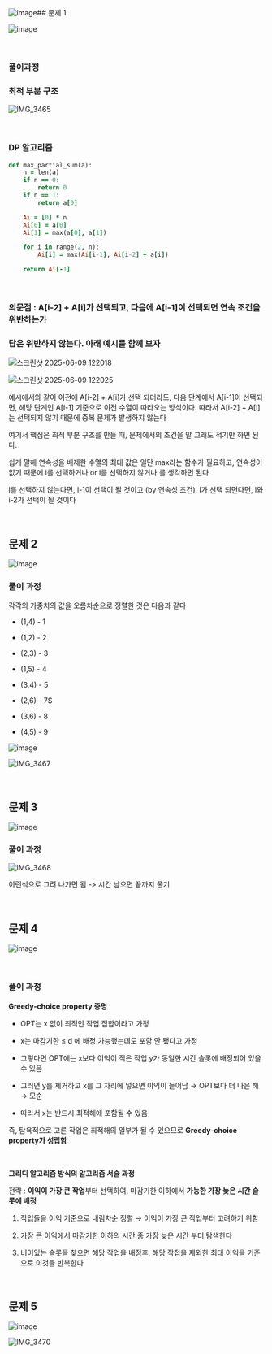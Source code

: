 ![image](https://github.com/user-attachments/assets/e88b3e31-d6b8-4896-b9c1-d857b5b5fced)## 문제 1 

![image](https://github.com/user-attachments/assets/1189c35e-a07a-47ed-bd21-ca0c66bc24de)

<br/>

### 풀이과정 

### 최적 부분 구조 

![IMG_3465](https://github.com/user-attachments/assets/79f108f1-0d5f-4797-9c9d-f40320d56211)

<br/>

### DP 알고리즘 

```ruby
def max_partial_sum(a):
    n = len(a)
    if n == 0:
        return 0
    if n == 1:
        return a[0]

    Ai = [0] * n
    Ai[0] = a[0]
    Ai[1] = max(a[0], a[1])

    for i in range(2, n):
        Ai[i] = max(Ai[i-1], Ai[i-2] + a[i])

    return Ai[-1]
```

<br/>

### 의문점 : A[i-2] + A[i]가 선택되고, 다음에 A[i-1]이 선택되면 연속 조건을 위반하는가 

### 답은 위반하지 않는다. 아래 예시를 함께 보자 

![스크린샷 2025-06-09 122018](https://github.com/user-attachments/assets/b03fcaa4-533a-4eb4-a39e-1395ef9e07ed)

![스크린샷 2025-06-09 122025](https://github.com/user-attachments/assets/8d9ca562-0e53-4bc0-970a-b5d5169c1f5d)

예시에서와 같이 이전에 A[i-2] + A[i]가 선택 되더라도, 다음 단계에서 A[i-1]이 선택되면, 해당 단계인 A[i-1] 기준으로 이전 수열이 따라오는 방식이다. 따라서 A[i-2] + A[i]는 선택되지 않기 때문에 중복 문제가 발생하지 않는다

여기서 핵심은 최적 부분 구조를 만들 때, 문제에서의 조건을 말 그래도 적기만 하면 된다. 

쉽게 말해 연속성을 배제한 수열의 최대 값은 일단 max라는 함수가 필요하고, 연속성이 없기 때문에 i를 선택하거나 or i를 선택하지 않거나 를 생각하면 된다 

i를 선택하지 않는다면, i-1이 선택이 될 것이고 (by 연속성 조건), i가 선택 되면다면, i와 i-2가 선택이 될 것이다 

<br/>

## 문제 2

![image](https://github.com/user-attachments/assets/16ef4bde-595a-4034-9f5f-0739b624f716)

### 풀이 과정 

각각의 가중치의 값을 오름차순으로 정렬한 것은 다음과 같다 

- (1,4) - 1

- (1,2) - 2

- (2,3) - 3

- (1,5) - 4

- (3,4) - 5

- (2,6) - 7S

- (3,6) - 8

- (4,5) - 9

![image](https://github.com/user-attachments/assets/c09f7c54-27ae-4275-a90f-7abf8878b1ed)

![IMG_3467](https://github.com/user-attachments/assets/3d0dbd9e-9296-487a-9e4e-cb6c92a80b04)

<br/>

## 문제 3 

![image](https://github.com/user-attachments/assets/ce4753a8-1d0c-47a4-ba92-bb35cf403e30)

### 풀이 과정 

![IMG_3468](https://github.com/user-attachments/assets/c3a1e373-be84-4a18-9eca-c40f840c688f)

이런식으로 그려 나가면 됨 -> 시간 남으면 끝까지 풀기 

<br/>

## 문제 4

![image](https://github.com/user-attachments/assets/cda20d13-6c7b-4fc4-a7c7-1483e6a9cc17)

<br/>

### 풀이 과정 

**Greedy-choice property 증명**

- OPT는 x 없이 최적인 작업 집합이라고 가정 

- x는 마감기한 ≤ d 에 배정 가능했는데도 포함 안 됐다고 가정

- 그렇다면 OPT에는 x보다 이익이 적은 작업 y가 동일한 시간 슬롯에 배정되어 있을 수 있음

- 그러면 y를 제거하고 x를 그 자리에 넣으면 이익이 늘어남 → OPT보다 더 나은 해 → 모순

- 따라서 x는 반드시 최적해에 포함될 수 있음

즉, 탐욕적으로 고른 작업은 최적해의 일부가 될 수 있으므로 **Greedy-choice property가 성립함**

<br/>

**그리디 알고리즘 방식의 알고리즘 서술 과정**

전략 : **이익이 가장 큰 작업**부터 선택하여, 마감기한 이하에서 **가능한 가장 늦은 시간 슬롯에 배정**

1. 작업들을 이익 기준으로 내림차순 정렬 → 이익이 가장 큰 작업부터 고려하기 위함

2. 가장 큰 이익에서 마감기한 이하의 시간 중 가장 늦은 시간 부터 탐색한다 

3. 비어있는 슬롯을 찾으면 해당 작업을 배정후, 해당 작접을 제외한 최대 이익을 기준으로 이것을 반복한다 

<br/>

## 문제 5

![image](https://github.com/user-attachments/assets/e42af5bc-505d-41d3-aba4-629be352d337)

![IMG_3470](https://github.com/user-attachments/assets/30883a44-bc21-420a-aba1-0d13ce1490c0)














































































